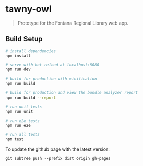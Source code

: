 # tawny-owl

> Prototype for the Fontana Regional Library web app.

## Build Setup

``` bash
# install dependencies
npm install

# serve with hot reload at localhost:8080
npm run dev

# build for production with minification
npm run build

# build for production and view the bundle analyzer report
npm run build --report

# run unit tests
npm run unit

# run e2e tests
npm run e2e

# run all tests
npm test
```

To update the github page with the latest version:
```
git subtree push --prefix dist origin gh-pages
```